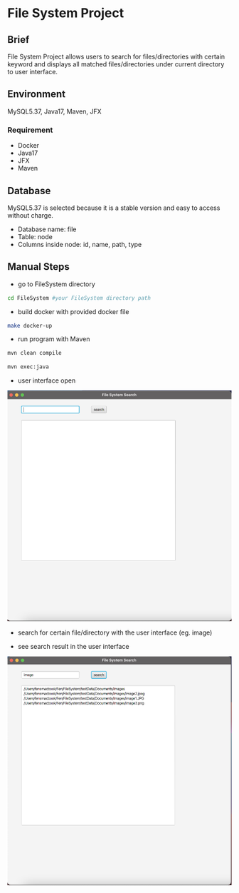 # File System Project
## Brief
File System Project allows users to search for files/directories with certain keyword and displays all matched files/directories under current directory to user interface.

## Environment
MySQL5.37, Java17, Maven, JFX

### Requirement
- Docker
- Java17
- JFX
- Maven

## Database
MySQL5.37 is selected because it is a stable version and easy to access without charge.

- Database name: file
- Table: node
- Columns inside node: id, name, path, type

## Manual Steps
- go to FileSystem directory
```bash
cd FileSystem #your FileSystem directory path
```
- build docker with provided docker file
```bash
make docker-up
```
- run program with Maven
```bash
mvn clean compile
```
```bash
mvn exec:java
```
- user interface open

![](start.png)

- search for certain file/directory with the user interface (eg. image)

- see search result in the user interface

![](search_result.png)
